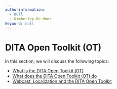 ```yaml
---
authorinformation:
  - null
  - Kimberley.De.Moor
keyword: null
---
```


# DITA Open Toolkit \(OT\)

In this section, we will discuss the following topics:

* [What is the DITA Open Toolkit \(OT\)](co_what_is_the_dita_open_toolkit__ot.md)
* [What does the DITA Open Toolkit \(OT\) do](co_what_does_the_dita_open_toolkit__ot__do.md)
* [Webcast: Localization and the DITA Open Toolkit](co_webcast__localization_and_the_dita_open_toolkit.md)

